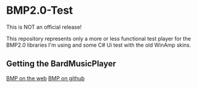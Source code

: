 # BMP2.0-Test
This is NOT an official release!

This repository represents only a more or less functional test player for the BMP2.0 libraries I'm using and some C# Ui test with the old WinAmp skins.


## Getting the BardMusicPlayer
[BMP on the web](https://bardmusicplayer.com/)
[BMP on github](https://github.com/BardMusicPlayer/BardMusicPlayer)